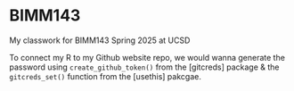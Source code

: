 # BIMM143
My classwork for BIMM143 Spring 2025 at UCSD

To connect my R to my Github website repo, we would wanna generate the password 
using `create_github_token()` from the [gitcreds] package & 
the `gitcreds_set()` function from the [usethis] pakcgae.